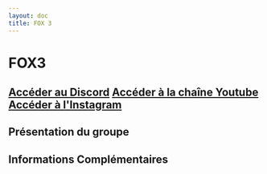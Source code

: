 ```yaml
---
layout: doc
title: FOX 3
---
```


# FOX3

[Accéder au Discord](https://discord.gg/rTJbR87fBv)
[Accéder à la chaîne Youtube](https://www.youtube.com/c/Fox3DCS_Squadron)
[Accéder à l'Instagram](https://www.instagram.com/fox3.dcs/)
---

## Présentation du groupe


## Informations Complémentaires
